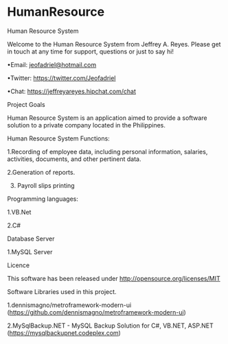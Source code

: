# HumanResource

Human Resource System

Welcome to the Human Resource  System  from Jeffrey A. Reyes. Please get in touch at any time for support, questions or just to say hi!

•Email: jeofadriel@hotmail.com

•Twitter: https://twitter.com/Jeofadriel

•Chat: https://jeffreyareyes.hipchat.com/chat

Project Goals

Human Resource System is an application aimed to provide a software solution to a private company located in the Philippines.

Human Resource System Functions:

1.Recording of employee data, including personal information, salaries, activities, documents, and other pertinent data.

2.Generation of reports.

3. Payroll slips printing

Programming languages:

1.VB.Net

2.C#

Database Server

1.MySQL Server

Licence

This software has been released under http://opensource.org/licenses/MIT

Software Libraries used in this project.

1.dennismagno/metroframework-modern-ui  (https://github.com/dennismagno/metroframework-modern-ui)

2.MySqlBackup.NET - MySQL Backup Solution for C#, VB.NET, ASP.NET (https://mysqlbackupnet.codeplex.com)

